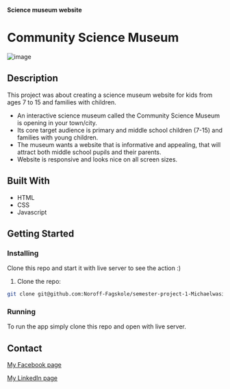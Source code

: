  **Science museum website**

# Community Science Museum

![image](https://user-images.githubusercontent.com/89254319/171575810-d3fc77b8-b370-4072-ab79-ae29f73528fe.png)



## Description

This project was about creating a science museum website for kids from ages 7 to 15 and families with children.



- An interactive science museum called the Community Science Museum is opening in your town/city.
- Its core target audience is primary and middle school children (7-15) and families with young children.
- The museum wants a website that is informative and appealing, that will attract both middle school pupils and their parents.
- Website is responsive and looks nice on all screen sizes.

## Built With


- HTML
- CSS
- Javascript
 

## Getting Started

### Installing

Clone this repo and start it with live server to see the action :)

1. Clone the repo:

```bash
git clone git@github.com:Noroff-Fagskole/semester-project-1-Michaelwasilewski.git
```


### Running

To run the app simply clone this repo and open with live server.

## Contact


[My Facebook page](https://www.facebook.com/Wasiu1243/)

[My LinkedIn page](https://www.linkedin.com/in/michal-wasilewski-751b8921a/)



